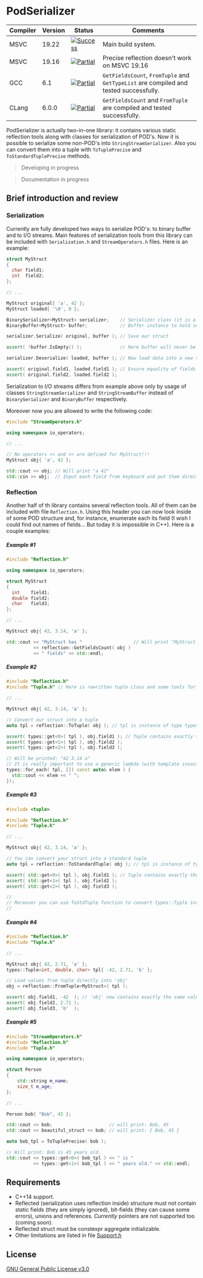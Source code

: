 # PodSerializer

| Compiler | Version | Status             | Comments                                                               |
|----------|---------|--------------------|------------------------------------------------------------------------|
| MSVC     | 19.22   | [![Success][]]()   | Main build system.                                                     |
| MSVC     | 19.16   | [![Partial][]]()   | Precise reflection doesn't work on MSVC 19.16                          |
| GCC      | 6.1     | [![Partial][]]()   | `GetFieldsCount`, `FromTuple` and `GetTypeList` are compiled and tested successfully. |
| CLang    | 6.0.0   | [![Partial][]]()   | `GetFieldsCount` and `FromTuple` are compiled and tested successfully. |

[Success]:   https://img.shields.io/badge/Build%20Status-pass-success
[Partial]:   https://img.shields.io/badge/Build%20Status-partially%20passed-important
[Failed]:    https://img.shields.io/badge/Build%20Status-fail-critical
[NotTested]: https://img.shields.io/badge/Build%20Status-not%20built%20yet-inactive

PodSerializer is actually two-in-one library: it contains various static reflection tools along with classes for serialization of POD's.
Now it is possible to serialize some non-POD's into `StringStreamSerializer`. Also you can convert them into a tuple with `ToTuplePrecise` and `ToStandardTuplePrecise` methods.

> Developing in progress

> Documentation in progress

## Brief introduction and review
### Serialization

Currently are fully developed two ways to serialize POD's: to binary buffer and to I/O streams. Main featores of serialization tools from this library can be included with `Serialization.h` and `StreamOperators.h` files. Here is an example:
```cpp
struct MyStruct
{
  char field1;
  int  field2;
};

// ...

MyStruct original{ 'a', 42 };
MyStruct loaded{ '\0', 0 };

BinarySerializer<MyStruct> serializer;    // Serializer class (it is a specialization of generic template)
BinaryBuffer<MyStruct> buffer;            // Buffer instance to hold serialized value

serializer.Serialize( original, buffer ); // Save our struct

assert( !buffer.IsEmpty() );              // Here buffer will never be empty

serializer.Deserialize( loaded, buffer ); // Now load data into a new variable

assert( original.field1, loaded.field1 ); // Ensure equality of fields of loaded and original structs
assert( original.field2, loaded.field2 );
```

Serialization to I/O streams differs from example above only by usage of classes `StringStreamSerializer` and `StringStreamBuffer` instead of `BinarySerializer` and `BinaryBuffer` respectively.

Moreover now you are allowed to write the following code:

```cpp
#include "StreamOperators.h"

using namespace io_operators;

// ...

// No operators << and >> are defined for MyStruct!!!
MyStruct obj{ 'a', 42 };

std::cout << obj; // Will print "a 42"
std::cin >> obj;  // Input each field from keyboard and put them directly into 'obj'
```

### Reflection

Another half of th library contains several reflection tools. All of them can be included with file `Reflection.h`. Using this header you can now look inside of some POD structure and, for instance, enumerate each its field (I wish I could find out names of fields... But today it is impossible in C++). Here is a couple examples:

##### Example #1
```cpp
#include "Reflection.h"

using namespace io_operators;

struct MyStruct
{
  int    field1;
  double field2;
  char   field3;
};

// ...

MyStruct obj{ 42, 3.14, 'a' };

std::cout << "MyStruct has "                   // Will print "MyStruct has 3 fields"
          << reflection::GetFieldsCount( obj ) 
          << " fields" << std::endl;
```

##### Example #2
```cpp
#include "Reflection.h"
#include "Tuple.h" // Here is rewritten tuple class and some tools for it

// ...

MyStruct obj{ 42, 3.14, 'a' };

// Convert our struct into a tuple
auto tpl = reflection::ToTuple( obj ); // tpl is instance of type types::Tuple<int, double, char>

assert( types::get<0>( tpl ), obj.field1 ); // Tuple contains exactly the same values as 'obj'
assert( types::get<1>( tpl ), obj.field2 );
assert( types::get<2>( tpl ), obj.field3 );

// Will be printed: "42 3.14 a"
// It is really important to use a generic lambda (with template invocation function) inside types::for_each
types::for_each( tpl, []( const auto& elem ) {
  std::cout << elem << " ";
});
```

##### Example #3
```cpp
#include <tuple>

#include "Reflection.h"
#include "Tuple.h"

// ...

MyStruct obj{ 42, 3.14, 'a' };

// You can convert your struct into a standard tuple
auto tpl = reflection::ToStandardTuple( obj ); // tpl is instance of type std::tuple<int, double, char>

assert( std::get<0>( tpl ), obj.field1 ); // Tuple contains exactly the same values as 'obj'
assert( std::get<1>( tpl ), obj.field2 );
assert( std::get<2>( tpl ), obj.field3 );

//
// Moreover you can use ToStdTuple function to convert types::Typle into corresponding std::tuple
//
```

##### Example #4
```cpp
#include "Reflection.h"
#include "Tuple.h"

// ...

MyStruct obj{ 42, 2.71, 'a' };
types::Tuple<int, double, char> tpl{ -42, 2.71, 'b' };

// Load values from tuple directly into 'obj'
obj = reflection::FromTuple<MyStruct>( tpl );

assert( obj.field1, -42  ); // 'obj' now contains exactly the same values as tuple
assert( obj.field2, 2.71 );
assert( obj.field3, 'b'  );
```

##### Example #5

```cpp
#include "StreamOperators.h"
#include "Reflection.h"
#include "Tuple.h"

using namespace io_operators;

struct Person 
{
    std::string m_name;
    size_t m_age;
};

// ...

Person bob{ "Bob", 45 };

std::cout << bob;                     // will print: Bob, 45
std::cout << beautiful_struct << bob; // will print: { Bob, 45 }

auto bob_tpl = ToTuplePrecise( bob );

// Will print: Bob is 45 years old.
std::cout << types::get<0>( bob_tpl ) << " is " 
          << types::get<1>( bob_tpl ) << " years old." << std::endl;
```

## Requirements
- C++14 support.
- Reflected (serialization uses reflection inside) structure must not contain static fields (they are simply ignored), bit-fields (they can cause some errors), unions and references. *Currently* pointers are not supported too (coming soon).
- Reflected struct must be constexpr aggregate initializable.
- Other limitations are listed in file [Support.h](https://github.com/GeorgyFirsov/PodSerializer/blob/master/PodSerializer/Support.h)

## License
[GNU General Public License v3.0](https://github.com/GeorgyFirsov/PodSerializer/blob/master/LICENSE)
